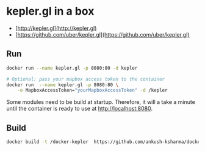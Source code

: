 # kepler.gl in a box

* [http://kepler.gl](http://kepler.gl)
* [https://github.com/uber/kepler.gl](https://github.com/uber/kepler.gl)

## Run

```bash
docker run --name kepler.gl -p 8080:80 -d kepler

# Optional: pass your mapbox access token to the container
docker run  --name kepler.gl -p 8080:80 \
	-e MapboxAccessToken="yourMapboxAccessToken" -d /kepler
```

Some modules need to be build at startup. Therefore, it will a take a minute until the container is ready to use
at [http://localhost:8080](http://localhost:8080).

## Build

```bash
docker build -t /docker-kepler  https://github.com/ankush-ksharma/docker-kepler.git
```


